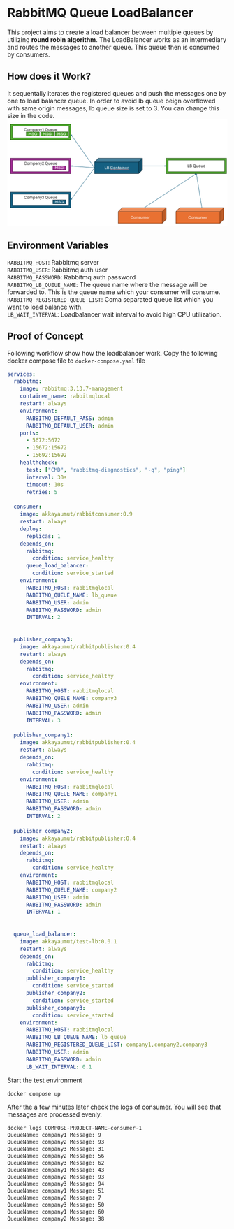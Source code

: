 # RabbitMQ Queue LoadBalancer
This project aims to create a load balancer between multiple queues by utilizing **round robin algorithm**. The LoadBalancer works as an intermediary and routes the messages to another queue. This queue then is consumed by consumers.
## How does it Work?
It sequentally iterates the registered queues and push the messages one by one to load balancer queue. In order to avoid lb queue beign overflowed with same origin messages, lb queue size is set to 3. You can change this size in the code.
![Diagram shows how load balancer works. ](rsc/lb.png)
## Environment Variables
`RABBITMQ_HOST`: Rabbitmq server<br />
`RABBITMQ_USER`: Rabbitmq auth user<br />
`RABBITMQ_PASSWORD`: Rabbitmq auth password<br />
`RABBITMQ_LB_QUEUE_NAME`: The queue name where the message will be forwarded to. This is the queue name which your consumer will consume.<br />
`RABBITMQ_REGISTERED_QUEUE_LIST`: Coma separated queue list which you want to load balance with.<br />
`LB_WAIT_INTERVAL`: Loadbalancer wait interval to avoid high CPU utilization.
## Proof of Concept
Following workflow show how the loadbalancer work. Copy the following docker compose file to `docker-compose.yaml` file

```yaml
services:
  rabbitmq:
    image: rabbitmq:3.13.7-management
    container_name: rabbitmqlocal
    restart: always
    environment:
      RABBITMQ_DEFAULT_PASS: admin
      RABBITMQ_DEFAULT_USER: admin
    ports:
      - 5672:5672
      - 15672:15672
      - 15692:15692
    healthcheck:
      test: ["CMD", "rabbitmq-diagnostics", "-q", "ping"]
      interval: 30s
      timeout: 10s
      retries: 5
  
  consumer:
    image: akkayaumut/rabbitconsumer:0.9
    restart: always
    deploy:
      replicas: 1
    depends_on:
      rabbitmq:
        condition: service_healthy
      queue_load_balancer:
        condition: service_started
    environment:
      RABBITMQ_HOST: rabbitmqlocal
      RABBITMQ_QUEUE_NAME: lb_queue
      RABBITMQ_USER: admin
      RABBITMQ_PASSWORD: admin
      INTERVAL: 2


  publisher_company3:
    image: akkayaumut/rabbitpublisher:0.4
    restart: always
    depends_on:
      rabbitmq:
        condition: service_healthy
    environment:
      RABBITMQ_HOST: rabbitmqlocal
      RABBITMQ_QUEUE_NAME: company3
      RABBITMQ_USER: admin
      RABBITMQ_PASSWORD: admin
      INTERVAL: 3
  
  publisher_company1:
    image: akkayaumut/rabbitpublisher:0.4
    restart: always
    depends_on:
      rabbitmq:
        condition: service_healthy
    environment:
      RABBITMQ_HOST: rabbitmqlocal
      RABBITMQ_QUEUE_NAME: company1
      RABBITMQ_USER: admin
      RABBITMQ_PASSWORD: admin
      INTERVAL: 2
  
  publisher_company2:
    image: akkayaumut/rabbitpublisher:0.4
    restart: always
    depends_on:
      rabbitmq:
        condition: service_healthy
    environment:
      RABBITMQ_HOST: rabbitmqlocal
      RABBITMQ_QUEUE_NAME: company2
      RABBITMQ_USER: admin
      RABBITMQ_PASSWORD: admin
      INTERVAL: 1
      
  
  queue_load_balancer:
    image: akkayaumut/test-lb:0.0.1
    restart: always
    depends_on:
      rabbitmq:
        condition: service_healthy
      publisher_company1:
        condition: service_started
      publisher_company2:
        condition: service_started
      publisher_company3:
        condition: service_started
    environment:
      RABBITMQ_HOST: rabbitmqlocal
      RABBITMQ_LB_QUEUE_NAME: lb_queue
      RABBITMQ_REGISTERED_QUEUE_LIST: company1,company2,company3
      RABBITMQ_USER: admin
      RABBITMQ_PASSWORD: admin
      LB_WAIT_INTERVAL: 0.1
  ```

  Start the test environment

```
docker compose up
```
After the a few minutes later check the logs of consumer. You will see that messages are processed evenly.
```
docker logs COMPOSE-PROJECT-NAME-consumer-1
QueueName: company1 Message: 9
QueueName: company2 Message: 93
QueueName: company3 Message: 31
QueueName: company2 Message: 56
QueueName: company3 Message: 62
QueueName: company1 Message: 43
QueueName: company2 Message: 93
QueueName: company3 Message: 94
QueueName: company1 Message: 51
QueueName: company2 Message: 7
QueueName: company3 Message: 50
QueueName: company1 Message: 60
QueueName: company2 Message: 38
```